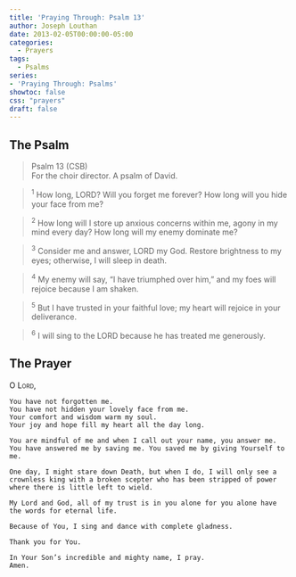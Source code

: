 ```yaml
---
title: 'Praying Through: Psalm 13'
author: Joseph Louthan
date: 2013-02-05T00:00:00-05:00
categories:
  - Prayers
tags:
  - Psalms
series:
- 'Praying Through: Psalms'
showtoc: false
css: "prayers"
draft: false
---
```

## The Psalm

>Psalm 13 (CSB)  
><sup></sup> For the choir director. A psalm of David. 

><sup>1</sup> How long, LORD? Will you forget me forever? How long will you hide your face from me? 

><sup>2</sup> How long will I store up anxious concerns within me, agony in my mind every day? How long will my enemy dominate me? 

><sup>3</sup> Consider me and answer, LORD my God. Restore brightness to my eyes; otherwise, I will sleep in death. 

><sup>4</sup> My enemy will say, “I have triumphed over him,” and my foes will rejoice because I am shaken. 

><sup>5</sup> But I have trusted in your faithful love; my heart will rejoice in your deliverance. 

><sup>6</sup> I will sing to the LORD because he has treated me generously.

## The Prayer

<div style="font-variant: small-caps;">
  O Lord,
</div>

```text
You have not forgotten me.
You have not hidden your lovely face from me.
Your comfort and wisdom warm my soul.
Your joy and hope fill my heart all the day long.

You are mindful of me and when I call out your name, you answer me. You have answered me by saving me. You saved me by giving Yourself to me.

One day, I might stare down Death, but when I do, I will only see a crownless king with a broken scepter who has been stripped of power where there is little left to wield.

My Lord and God, all of my trust is in you alone for you alone have the words for eternal life.

Because of You, I sing and dance with complete gladness.

Thank you for You.

In Your Son’s incredible and mighty name, I pray.
Amen.
```
